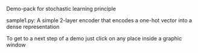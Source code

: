 Demo-pack for stochastic learning principle

sample1.py:
A simple 2-layer encoder that encodes a one-hot vector into a dense representation

To get to a next step of a demo just click on any place inside a graphic window

